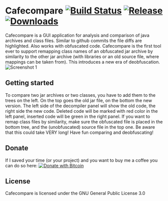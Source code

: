 # Cafecompare [![Build Status](https://travis-ci.com/GraxCode/cafecompare.svg?branch=master)](https://travis-ci.com/GraxCode/dalvikgate) [![Release](https://img.shields.io/github/v/release/GraxCode/cafecompare)](https://github.com/GraxCode/cafecompare/releases) [![Downloads](https://img.shields.io/github/downloads/GraxCode/cafecompare/total)](https://github.com/GraxCode/cafecompare/releases)
Cafecompare is a GUI application for analysis and comparison of java archives and class files. 
Similar to github commits the file diffs are highlighted. Also works with obfuscated code. 
Cafecompare is the first tool ever to support remapping class names of an obfuscated jar archive by similarity to the other jar archive (with libraries or an old source file, where mappings can be taken from). This introduces a new era of deobfuscation.
![Screenshot 1](https://i.imgur.com/up1FTqp.png)

## Getting started
To compare two jar archives or two classes, you have to add them to the trees on the left.
On the top goes the old jar file, on the bottom the new version.
The left side of the decompiler panel will show the old code, the right side the new code.
Deleted code will be marked with red color in the left panel, inserted code will be green in the right panel.
If you want to remap class files by similarity, make sure the obfuscated file is placed in the bottom tree, and the (unobfuscated) source file in the top one. Be aware that this could take VERY long!
Have fun comparing and deobfuscating!

## Donate
If I saved your time (or your project) and you want to buy me a coffee you can do so here: [![Donate with Bitcoin](https://en.cryptobadges.io/badge/micro/37f6MxNoyyksgh3hWtbh9UKkkGDSAoHCtT)](https://en.cryptobadges.io/donate/37f6MxNoyyksgh3hWtbh9UKkkGDSAoHCtT)

## License
Cafecompare is licensed under the GNU General Public License 3.0

